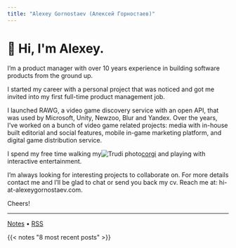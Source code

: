 ```yaml
---
title: "Alexey Gornostaev (Алексей Горностаев)"
---
```


# 👋 Hi, I'm Alexey. 

I’m a product manager with over 10 years experience in building software products from the ground up.

I started my career with a personal project that was noticed and got me invited into my first full-time product management job.

I launched RAWG, a video game discovery service with an open API, that was used by Microsoft, Unity, Newzoo, Blur and Yandex. Over the years, I’ve worked on a bunch of video game related projects: media with in-house built editorial and social features, mobile in-game marketing platform, and digital game distribution service.

I spend my free time walking my![Trudi photo](/img/trudi-dog.webp)[corgi](http://trudi.dog) and playing with interactive entertainment.

I’m always looking for interesting projects to collaborate on. For more details contact me and I’ll be glad to chat or send you back my cv. Reach me at: hi-at-alexeygornostaev.com.

Cheers!

---

[Notes](/posts) &#8226; [RSS](/index.xml)

{{< notes "8 most recent posts" >}}